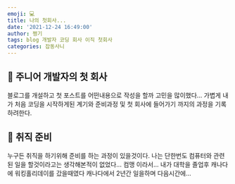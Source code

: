 ```yaml
---
emoji: 💻
title: 나의 첫회사...
date: '2021-12-24 16:49:00'
author: 쩡기
tags: blog 개발자 코딩 회사 이직 첫회사
categories: 잡동사니
---
```


## 🚀 주니어 개발자의 첫 회사

블로그를 개설하고 첫 포스트를 어떤내용으로 작성을 할까 고민을 많이했다...
가볍게 내가 처음 코딩을 시작하게된 계기와 준비과정 및 첫 회사에 들어가기 까지의 과정을 기록하려한다.

## 🦖 취직 준비

누구든 취직을 하기위해 준비를 하는 과정이 있을것이다. 나는 단한번도 컴퓨터와 관련된 일을 할것이라고는 생각해본적이 없었다... 컴맹 이라서... 내가 대학을 졸업후 캐나다에 워킹홀리데이를 갔을때였다 캐나다에서 2년간 일을하며
다음시간에...

```toc

```

